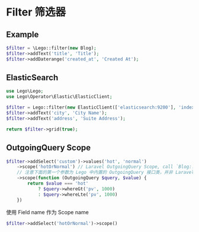 # Filter 筛选器

## Example

```php
$filter = \Lego::filter(new Blog);
$filter->addText('title', 'Title');
$filter->addDaterange('created_at', 'Created At');
```


## ElasticSearch

```php
use Lego\Lego;
use Lego\Operator\Elastic\ElasticClient;

$filter = Lego::filter(new ElasticClient(['elasticsearch:9200'], 'index_name'));
$filter->addText('city', 'City Name');
$filter->addText('address', 'Suite Address');

return $filter->grid(true);
```

## OutgoingQuery Scope

```php
$filter->addSelect('custom')->values('hot', 'normal')
	->scope('hotOrNormal') // Laravel OutgoingQuery Scope, call `Blog::scopeHotOrNormal($query, $value)`
	// 注意下面的第一个参数为 Lego 中内置的 OutgoingQuery 接口类，并非 Laravel 中的 QueryBuilder
	->scope(function (OutgoingQuery $query, $value) {
	    return $value === 'hot'
	        ? $query->whereGt('pv', 1000)
	        : $query->whereLte('pv', 1000)
	})
```


使用 Field name 作为 Scope name

```php
$filter->addSelect('hotOrNormal')->scope()
```

